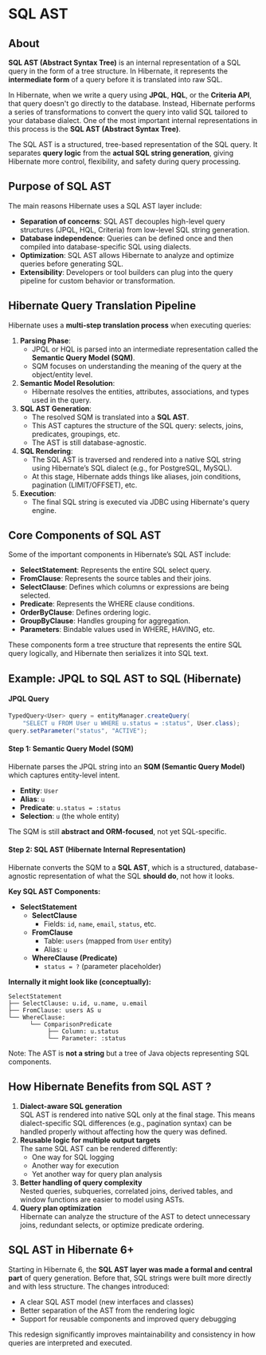 # SQL AST

## About

**SQL AST (Abstract Syntax Tree)** is an internal representation of a SQL query in the form of a tree structure. In Hibernate, it represents the **intermediate form** of a query before it is translated into raw SQL.

In Hibernate, when we write a query using **JPQL**, **HQL**, or the **Criteria API**, that query doesn't go directly to the database. Instead, Hibernate performs a series of transformations to convert the query into valid SQL tailored to your database dialect. One of the most important internal representations in this process is the **SQL AST (Abstract Syntax Tree)**.

The SQL AST is a structured, tree-based representation of the SQL query. It separates **query logic** from the **actual SQL string generation**, giving Hibernate more control, flexibility, and safety during query processing.

## Purpose of SQL AST

The main reasons Hibernate uses a SQL AST layer include:

* **Separation of concerns**: SQL AST decouples high-level query structures (JPQL, HQL, Criteria) from low-level SQL string generation.
* **Database independence**: Queries can be defined once and then compiled into database-specific SQL using dialects.
* **Optimization**: SQL AST allows Hibernate to analyze and optimize queries before generating SQL.
* **Extensibility**: Developers or tool builders can plug into the query pipeline for custom behavior or transformation.

## Hibernate Query Translation Pipeline

Hibernate uses a **multi-step translation process** when executing queries:

1. **Parsing Phase**:
   * JPQL or HQL is parsed into an intermediate representation called the **Semantic Query Model (SQM)**.
   * SQM focuses on understanding the meaning of the query at the object/entity level.
2. **Semantic Model Resolution**:
   * Hibernate resolves the entities, attributes, associations, and types used in the query.
3. **SQL AST Generation**:
   * The resolved SQM is translated into a **SQL AST**.
   * This AST captures the structure of the SQL query: selects, joins, predicates, groupings, etc.
   * The AST is still database-agnostic.
4. **SQL Rendering**:
   * The SQL AST is traversed and rendered into a native SQL string using Hibernate’s SQL dialect (e.g., for PostgreSQL, MySQL).
   * At this stage, Hibernate adds things like aliases, join conditions, pagination (LIMIT/OFFSET), etc.
5. **Execution**:
   * The final SQL string is executed via JDBC using Hibernate's query engine.

## Core Components of SQL AST

Some of the important components in Hibernate’s SQL AST include:

* **SelectStatement**: Represents the entire SQL select query.
* **FromClause**: Represents the source tables and their joins.
* **SelectClause**: Defines which columns or expressions are being selected.
* **Predicate**: Represents the WHERE clause conditions.
* **OrderByClause**: Defines ordering logic.
* **GroupByClause**: Handles grouping for aggregation.
* **Parameters**: Bindable values used in WHERE, HAVING, etc.

These components form a tree structure that represents the entire SQL query logically, and Hibernate then serializes it into SQL text.

## Example: JPQL to SQL AST to SQL (Hibernate)

#### JPQL Query

```java
TypedQuery<User> query = entityManager.createQuery(
    "SELECT u FROM User u WHERE u.status = :status", User.class);
query.setParameter("status", "ACTIVE");
```

#### Step 1: Semantic Query Model (SQM)

Hibernate parses the JPQL string into an **SQM (Semantic Query Model)** which captures entity-level intent.

* **Entity**: `User`
* **Alias**: `u`
* **Predicate**: `u.status = :status`
* **Selection**: `u` (the whole entity)

The SQM is still **abstract and ORM-focused**, not yet SQL-specific.

#### Step 2: SQL AST (Hibernate Internal Representation)

Hibernate converts the SQM to a **SQL AST**, which is a structured, database-agnostic representation of what the SQL **should do**, not how it looks.

**Key SQL AST Components:**

* **SelectStatement**
  * **SelectClause**
    * Fields: `id`, `name`, `email`, `status`, etc.
  * **FromClause**
    * Table: `users` (mapped from `User` entity)
    * Alias: `u`
  * **WhereClause (Predicate)**
    * `status = ?` (parameter placeholder)

**Internally it might look like (conceptually):**

```plaintext
SelectStatement
├── SelectClause: u.id, u.name, u.email
├── FromClause: users AS u
└── WhereClause:
      └── ComparisonPredicate
           ├── Column: u.status
           └── Parameter: :status
```

Note: The AST is **not a string** but a tree of Java objects representing SQL components.

## How Hibernate Benefits from SQL AST ?

1. **Dialect-aware SQL generation**\
   SQL AST is rendered into native SQL only at the final stage. This means dialect-specific SQL differences (e.g., pagination syntax) can be handled properly without affecting how the query was defined.
2. **Reusable logic for multiple output targets**\
   The same SQL AST can be rendered differently:
   * One way for SQL logging
   * Another way for execution
   * Yet another way for query plan analysis
3. **Better handling of query complexity**\
   Nested queries, subqueries, correlated joins, derived tables, and window functions are easier to model using ASTs.
4. **Query plan optimization**\
   Hibernate can analyze the structure of the AST to detect unnecessary joins, redundant selects, or optimize predicate ordering.

## SQL AST in Hibernate 6+

Starting in Hibernate 6, the **SQL AST layer was made a formal and central part** of query generation. Before that, SQL strings were built more directly and with less structure. The changes introduced:

* A clear SQL AST model (new interfaces and classes)
* Better separation of the AST from the rendering logic
* Support for reusable components and improved query debugging

This redesign significantly improves maintainability and consistency in how queries are interpreted and executed.

